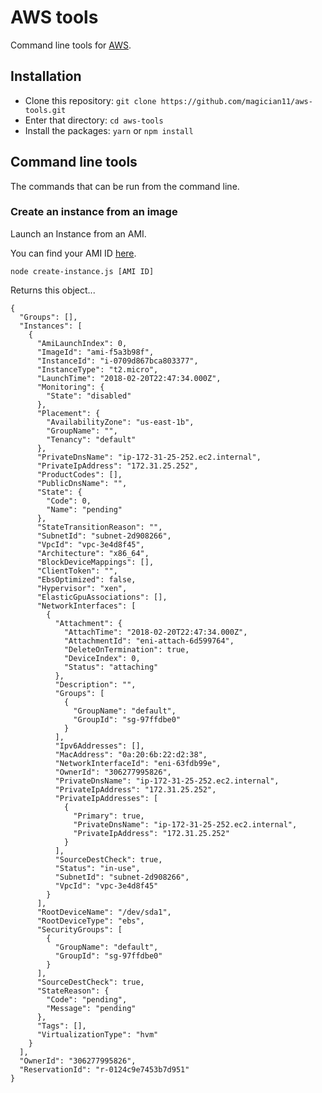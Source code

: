 # AWS tools

Command line tools for [AWS](https://aws.amazon.com/).

## Installation

* Clone this repository: `git clone https://github.com/magician11/aws-tools.git`
* Enter that directory: `cd aws-tools`
* Install the packages: `yarn` or `npm install`

## Command line tools

The commands that can be run from the command line.

### Create an instance from an image

Launch an Instance from an AMI.

You can find your AMI ID
[here](https://console.aws.amazon.com/ec2/v2/home?Images).

`node create-instance.js [AMI ID]`

Returns this object...

```
{
  "Groups": [],
  "Instances": [
    {
      "AmiLaunchIndex": 0,
      "ImageId": "ami-f5a3b98f",
      "InstanceId": "i-0709d867bca803377",
      "InstanceType": "t2.micro",
      "LaunchTime": "2018-02-20T22:47:34.000Z",
      "Monitoring": {
        "State": "disabled"
      },
      "Placement": {
        "AvailabilityZone": "us-east-1b",
        "GroupName": "",
        "Tenancy": "default"
      },
      "PrivateDnsName": "ip-172-31-25-252.ec2.internal",
      "PrivateIpAddress": "172.31.25.252",
      "ProductCodes": [],
      "PublicDnsName": "",
      "State": {
        "Code": 0,
        "Name": "pending"
      },
      "StateTransitionReason": "",
      "SubnetId": "subnet-2d908266",
      "VpcId": "vpc-3e4d8f45",
      "Architecture": "x86_64",
      "BlockDeviceMappings": [],
      "ClientToken": "",
      "EbsOptimized": false,
      "Hypervisor": "xen",
      "ElasticGpuAssociations": [],
      "NetworkInterfaces": [
        {
          "Attachment": {
            "AttachTime": "2018-02-20T22:47:34.000Z",
            "AttachmentId": "eni-attach-6d599764",
            "DeleteOnTermination": true,
            "DeviceIndex": 0,
            "Status": "attaching"
          },
          "Description": "",
          "Groups": [
            {
              "GroupName": "default",
              "GroupId": "sg-97ffdbe0"
            }
          ],
          "Ipv6Addresses": [],
          "MacAddress": "0a:20:6b:22:d2:38",
          "NetworkInterfaceId": "eni-63fdb99e",
          "OwnerId": "306277995826",
          "PrivateDnsName": "ip-172-31-25-252.ec2.internal",
          "PrivateIpAddress": "172.31.25.252",
          "PrivateIpAddresses": [
            {
              "Primary": true,
              "PrivateDnsName": "ip-172-31-25-252.ec2.internal",
              "PrivateIpAddress": "172.31.25.252"
            }
          ],
          "SourceDestCheck": true,
          "Status": "in-use",
          "SubnetId": "subnet-2d908266",
          "VpcId": "vpc-3e4d8f45"
        }
      ],
      "RootDeviceName": "/dev/sda1",
      "RootDeviceType": "ebs",
      "SecurityGroups": [
        {
          "GroupName": "default",
          "GroupId": "sg-97ffdbe0"
        }
      ],
      "SourceDestCheck": true,
      "StateReason": {
        "Code": "pending",
        "Message": "pending"
      },
      "Tags": [],
      "VirtualizationType": "hvm"
    }
  ],
  "OwnerId": "306277995826",
  "ReservationId": "r-0124c9e7453b7d951"
}
```
